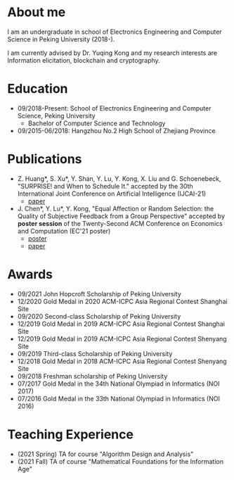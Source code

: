 # About me
I am an undergraduate in school of Electronics Engineering and Computer Science in Peking University (2018-).

I am currently advised by Dr. Yuqing Kong and my research interests are Information elicitation, blockchain and cryptography.

# Education
* 09/2018-Present: School of Electronics Engineering and Computer Science, Peking University
  * Bachelor of Computer Science and Technology
* 09/2015-06/2018: Hangzhou No.2 High School of Zhejiang Province

# Publications
* Z. Huang\*, S. Xu\*, Y. Shan, Y. Lu, Y. Kong, X. Liu and G. Schoenebeck, "SURPRISE! and When to Schedule It." accepted by the 30th International Joint Conference on Artificial Intelligence (IJCAI-21)
  * [paper](https://arxiv.org/abs/2106.02851)
* J. Chen\*, Y. Lu\*, Y. Kong, "Equal Affection or Random Selection: the Quality of Subjective Feedback from a Group Perspective" accepted by **poster session** of the Twenty-Second ACM Conference on Economics and Computation (EC'21 poster)
  * [poster](https://github.com/yx-lu/yx-lu.github.io/blob/main/poster.pdf)
  * [paper](https://arxiv.org/abs/2102.12247)

# Awards
* 09/2021 John Hopcroft Scholarship of Peking University
* 12/2020 Gold Medal in 2020 ACM-ICPC Asia Regional Contest Shanghai Site
* 09/2020 Second-class Scholarship of Peking University
* 12/2019 Gold Medal in 2019 ACM-ICPC Asia Regional Contest Shanghai Site
* 12/2019 Gold Medal in 2019 ACM-ICPC Asia Regional Contest Shenyang Site
* 09/2019 Third-class Scholarship of Peking University
* 12/2018 Gold Medal in 2018 ACM-ICPC Asia Regional Contest Shenyang Site
* 09/2018 Freshman scholarship of Peking University
* 07/2017 Gold Medal in the 34th National Olympiad in Informatics (NOI 2017)
* 07/2016 Gold Medal in the 33th National Olympiad in Informatics (NOI 2016)

# Teaching Experience
* (2021 Spring) TA for course "Algorithm Design and Analysis"
* (2021 Fall) TA of course "Mathematical Foundations for the Information Age"

